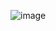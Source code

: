 ![image](https://github.com/P44PA/Photo-Fetching/assets/128628657/f8f3556b-a41e-41eb-8609-978a83e393c3)
